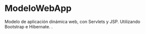 # ModeloWebApp
Modelo de aplicación dinámica web, con Servlets y JSP. Utilizando Bootstrap e Hibernate.
.
